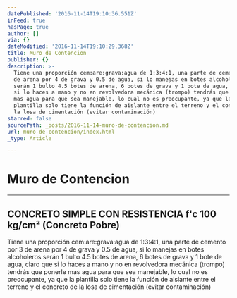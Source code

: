 ```yaml
---
datePublished: '2016-11-14T19:10:36.551Z'
inFeed: true
hasPage: true
author: []
via: {}
dateModified: '2016-11-14T19:10:29.368Z'
title: Muro de Contencion
publisher: {}
description: >-
  Tiene una proporción cem:are:grava:agua de 1:3:4:1, una parte de cemento por 3
  de arena por 4 de grava y 0.5 de agua, si lo manejas en botes alcoholeros
  serán 1 bulto 4.5 botes de arena, 6 botes de grava y 1 bote de agua, claro que
  si lo haces a mano y no en revolvedora mecánica (trompo) tendrás que ponerle
  mas agua para que sea manejable, lo cual no es preocupante, ya que la
  plantilla solo tiene la función de aislante entre el terreno y el concreto de
  la losa de cimentación (evitar contaminación)
starred: false
sourcePath: _posts/2016-11-14-muro-de-contencion.md
url: muro-de-contencion/index.html
_type: Article

---
```

# Muro de Contencion

---

## CONCRETO SIMPLE CON RESISTENCIA f'c 100 kg/cm² (Concreto Pobre)

Tiene una proporción cem:are:grava:agua de 1:3:4:1, una parte de cemento por 3 de arena por 4 de grava y 0.5 de agua, si lo manejas en botes alcoholeros serán 1 bulto 4.5 botes de arena, 6 botes de grava y 1 bote de agua, claro que si lo haces a mano y no en revolvedora mecánica (trompo) tendrás que ponerle mas agua para que sea manejable, lo cual no es preocupante, ya que la plantilla solo tiene la función de aislante entre el terreno y el concreto de la losa de cimentación (evitar contaminación)